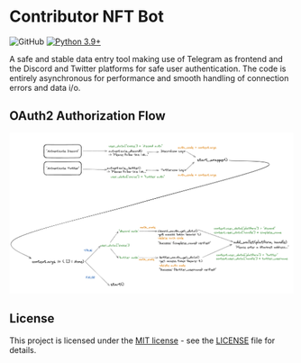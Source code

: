 # Contributor NFT Bot

![GitHub](https://img.shields.io/github/license/jediswaplabs/contributor-nft-bot)
[![Python 3.9+](https://img.shields.io/badge/python-3.9+-blue.svg)](https://www.python.org/downloads/release/python-390/)

A safe and stable data entry tool making use of Telegram as frontend and the Discord and Twitter platforms for safe user authentication.
The code is entirely asynchronous for performance and smooth handling of connection errors and data i/o.

## OAuth2 Authorization Flow
![Preview](https://github.com/jediswaplabs/contributor-nft-bot/blob/main/OAUTH2FLOW.png)

## License

This project is licensed under the [MIT license](https://github.com/jediswaplabs/discord-alert-bot/blob/main/LICENSE) - see the [LICENSE](https://github.com/jediswaplabs/discord-alert-bot/blob/main/LICENSE) file for details.
